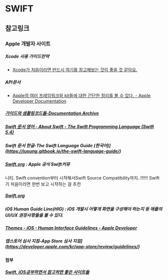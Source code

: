 # SWIFT

## 참고링크

### Apple 개발자 사이트

##### Xcode 사용 가이드만약

- [ Xcode가 처음이라면 반드시 여기를 참고해보는 것이 좋을 것 같아요.](https://help.apple.com/xcode/mac/8.0/#/devc8c2a6be1)

##### API문서 

- [Apple의 여러 프레임워크와 kit들에 대한 간단한 정리를 볼 수 있다. - Apple Developer Documentation](https://developer.apple.com/documentation/)

##### [가이드와 샘플링코드들-Documentation Archive](https://developer.apple.com/library/content/navigation/)

##### [Swift 문서 영어 - About Swift - The Swift Programming Language (Swift 5.4)](https://developer.apple.com/library/content/documentation/Swift/Conceptual/Swift_Programming_Language/index.html#//apple_ref/doc/uid/TP40014097-CH3-ID0)

##### Swift 문서 한글-The Swift Language Guide (한국어)](https://jusung.gitbook.io/the-swift-language-guide/)

##### **[Swift.org](https://swift.org/)** : Apple 공식 Swift커뮤

니티. Swift convention부터 시작해서Swift Source Compatibility까지..!!!!!! Swift가 처음이라면 한번 보고 시작하는 걸 추천

##### [Swift.org](https://swift.org/)

##### iOS Human Guide Line(HIG) : iOS 개발시 어떻게 화면을 구성해야 하는지 등 애플의 UI/UX 권장사항들을 볼 수 있다.

##### [Themes - iOS - Human Interface Guidelines - Apple Developer](https://developer.apple.com/ios/human-interface-guidelines/overview/design-principles/)

##### 앱스토어 심사 지침-App Store 심사 지침](https://developer.apple.com/kr/app-store/review/guidelines/)

#### 첨부

##### [Swift, iOS공부하면서 참고하면 좋은 사이트들](https://zeddios.tistory.com/162)